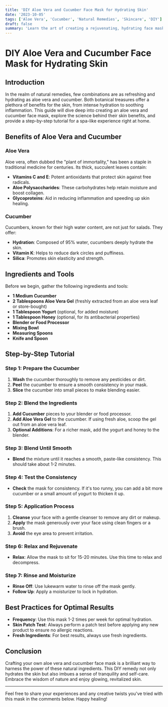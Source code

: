 ```yaml
---
title: 'DIY Aloe Vera and Cucumber Face Mask for Hydrating Skin'
date: '2023-10-05'
tags: ['Aloe Vera', 'Cucumber', 'Natural Remedies', 'Skincare', 'DIY']
draft: false
summary: 'Learn the art of creating a rejuvenating, hydrating face mask using aloe vera and cucumber. Follow our in-depth tutorial and embrace the benefits of these powerful natural ingredients.'
---
```


# DIY Aloe Vera and Cucumber Face Mask for Hydrating Skin

## Introduction

In the realm of natural remedies, few combinations are as refreshing and hydrating as aloe vera and cucumber. Both botanical treasures offer a plethora of benefits for the skin, from intense hydration to soothing inflammation. This guide will dive deep into creating an aloe vera and cucumber face mask, explore the science behind their skin benefits, and provide a step-by-step tutorial for a spa-like experience right at home.

## Benefits of Aloe Vera and Cucumber

### Aloe Vera

Aloe vera, often dubbed the "plant of immortality," has been a staple in traditional medicine for centuries. Its thick, succulent leaves contain:

- **Vitamins C and E**: Potent antioxidants that protect skin against free radicals.
- **Aloe Polysaccharides**: These carbohydrates help retain moisture and boost collagen.
- **Glycoproteins**: Aid in reducing inflammation and speeding up skin healing.

### Cucumber

Cucumbers, known for their high water content, are not just for salads. They offer:

- **Hydration**: Composed of 95% water, cucumbers deeply hydrate the skin.
- **Vitamin K**: Helps to reduce dark circles and puffiness.
- **Silica**: Promotes skin elasticity and strength.

## Ingredients and Tools

Before we begin, gather the following ingredients and tools:

- **1 Medium Cucumber**
- **2 Tablespoons Aloe Vera Gel** (freshly extracted from an aloe vera leaf or store-bought)
- **1 Tablespoon Yogurt** (optional, for added moisture)
- **1 Tablespoon Honey** (optional, for its antibacterial properties)
- **Blender or Food Processor**
- **Mixing Bowl**
- **Measuring Spoons**
- **Knife and Spoon**

## Step-by-Step Tutorial

### Step 1: Prepare the Cucumber

1. **Wash** the cucumber thoroughly to remove any pesticides or dirt.
2. **Peel** the cucumber to ensure a smooth consistency in your mask.
3. **Slice** the cucumber into small pieces to make blending easier.

### Step 2: Blend the Ingredients

1. **Add Cucumber** pieces to your blender or food processor.
2. **Add Aloe Vera Gel** to the cucumber. If using fresh aloe, scoop the gel out from an aloe vera leaf.
3. **Optional Additions**: For a richer mask, add the yogurt and honey to the blender.

### Step 3: Blend Until Smooth

- **Blend** the mixture until it reaches a smooth, paste-like consistency. This should take about 1-2 minutes.

### Step 4: Test the Consistency

- **Check** the mask for consistency. If it's too runny, you can add a bit more cucumber or a small amount of yogurt to thicken it up.

### Step 5: Application Process

1. **Cleanse** your face with a gentle cleanser to remove any dirt or makeup.
2. **Apply** the mask generously over your face using clean fingers or a brush.
3. **Avoid** the eye area to prevent irritation.

### Step 6: Relax and Rejuvenate

- **Relax**: Allow the mask to sit for 15-20 minutes. Use this time to relax and decompress.

### Step 7: Rinse and Moisturize

- **Rinse Off**: Use lukewarm water to rinse off the mask gently.
- **Follow Up**: Apply a moisturizer to lock in hydration.

## Best Practices for Optimal Results

- **Frequency**: Use this mask 1-2 times per week for optimal hydration.
- **Skin Patch Test**: Always perform a patch test before applying any new product to ensure no allergic reactions.
- **Fresh Ingredients**: For best results, always use fresh ingredients.

## Conclusion

Crafting your own aloe vera and cucumber face mask is a brilliant way to harness the power of these natural ingredients. This DIY remedy not only hydrates the skin but also imbues a sense of tranquility and self-care. Embrace the wisdom of nature and enjoy glowing, revitalized skin.

---

Feel free to share your experiences and any creative twists you've tried with this mask in the comments below. Happy healing!